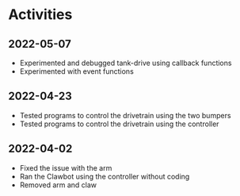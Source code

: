 # Activities

## 2022-05-07

* Experimented and debugged tank-drive using callback functions
* Experimented with event functions

## 2022-04-23

* Tested programs to control the drivetrain using the two bumpers
* Tested programs to control the drivetrain using the controller

## 2022-04-02

* Fixed the issue with the arm
* Ran the Clawbot using the controller without coding
* Removed arm and claw

